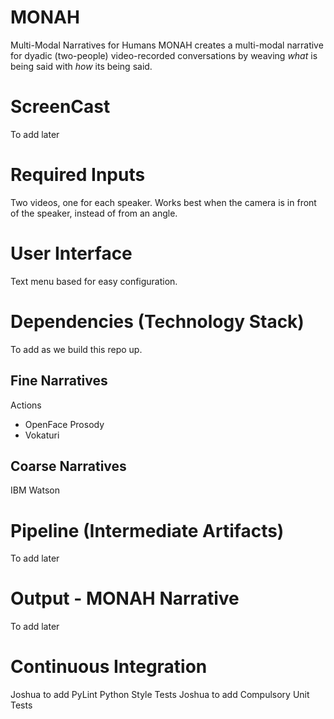 # MONAH
Multi-Modal Narratives for Humans
MONAH creates a multi-modal narrative for dyadic (two-people) video-recorded conversations by weaving _what_ is being said with _how_ its being said.

# ScreenCast
To add later

# Required Inputs
Two videos, one for each speaker. Works best when the camera is in front of the speaker, instead of from an angle.

# User Interface
Text menu based for easy configuration.

# Dependencies (Technology Stack)
To add as we build this repo up.
## Fine Narratives
Actions
- OpenFace
Prosody
- Vokaturi

## Coarse Narratives
IBM Watson


# Pipeline (Intermediate Artifacts)
To add later

# Output - MONAH Narrative
To add later

# Continuous Integration
Joshua to add PyLint Python Style Tests
Joshua to add Compulsory Unit Tests
